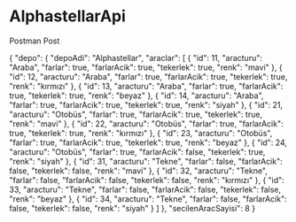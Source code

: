 # AlphastellarApi
Postman Post

{
  "depo": {
    "depoAdi": "Alphastellar",
    "araclar": [
      {
        "id": 11,
        "aracturu": "Araba",
        "farlar": true,
        "farlarAcik": true,
        "tekerlek": true,
        "renk": "mavi"
      },
      {
        "id": 12,
        "aracturu": "Araba",
        "farlar": true,
        "farlarAcik": true,
        "tekerlek": true,
        "renk": "kırmızı"
      },
      {
        "id": 13,
        "aracturu": "Araba",
        "farlar": true,
        "farlarAcik": true,
        "tekerlek": true,
        "renk": "beyaz"
      },
      {
        "id": 14,
        "aracturu": "Araba",
        "farlar": true,
        "farlarAcik": true,
        "tekerlek": true,
        "renk": "siyah"
      },
      {
        "id": 21,
        "aracturu": "Otobüs",
        "farlar": true,
        "farlarAcik": true,
        "tekerlek": true,
        "renk": "mavi"
      },
      {
        "id": 22,
        "aracturu": "Otobüs",
        "farlar": true,
        "farlarAcik": true,
        "tekerlek": true,
        "renk": "kırmızı"
      },
      {
        "id": 23,
        "aracturu": "Otobüs",
        "farlar": true,
        "farlarAcik": true,
        "tekerlek": true,
        "renk": "beyaz"
      },
      {
        "id": 24,
        "aracturu": "Otobüs",
        "farlar": true,
        "farlarAcik": false,
        "tekerlek": true,
        "renk": "siyah"
      },
      {
        "id": 31,
        "aracturu": "Tekne",
        "farlar": false,
        "farlarAcik": false,
        "tekerlek": false,
        "renk": "mavi"
      },
      {
        "id": 32,
        "aracturu": "Tekne",
        "farlar": false,
        "farlarAcik": false,
        "tekerlek": false,
        "renk": "kırmızı"
      },
      {
        "id": 33,
        "aracturu": "Tekne",
        "farlar": false,
        "farlarAcik": false,
        "tekerlek": false,
        "renk": "beyaz"
      },
      {
        "id": 34,
        "aracturu": "Tekne",
        "farlar": false,
        "farlarAcik": false,
        "tekerlek": false,
        "renk": "siyah"
      }
    ]
  },
  "secilenAracSayisi": 8
}
